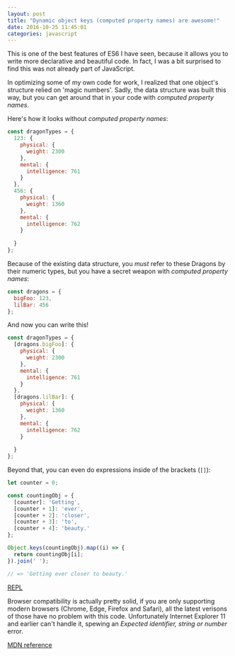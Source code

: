 ```yaml
---
layout: post
title: "Dynamic object keys (computed property names) are awesome!"
date: 2016-10-25 11:45:01
categories: javascript
---
```


<link rel="amphtml" href="https://mercury.postlight.com/amp?url=https://ryanpcmcquen.org/javascript/2016/10/25/computed-property-names-are-awesome.html">

This is one of the best features of ES6 I have seen, because it allows you to write more declarative and beautiful code. In fact, I was a bit surprised to find this was not already part of JavaScript.

In optimizing some of my own code for work, I realized that one object's structure relied on 'magic numbers'. Sadly, the data structure was built this way, but you can get around that in your code with _computed property names_.

Here's how it looks without _computed property names_:

```js
const dragonTypes = {
  123: {
    physical: {
      weight: 2300
    },
    mental: {
      intelligence: 761
    }
  },
  456: {
    physical: {
      weight: 1360
    },
    mental: {
      intelligence: 762
    }
  
  }
};
```

Because of the existing data structure, you _must_ refer to these Dragons by their numeric types, but you have a secret weapon with _computed property names_:

```js
const dragons = {
  bigFoo: 123,
  lilBar: 456
};
```

And now you can write this!

```js
const dragonTypes = {
  [dragons.bigFoo]: {
    physical: {
      weight: 2300
    },
    mental: {
      intelligence: 761
    }
  },
  [dragons.lilBar]: {
    physical: {
      weight: 1360
    },
    mental: {
      intelligence: 762
    }
  
  }
};
```

Beyond that, you can even do expressions inside of the brackets (`[]`):

```js
let counter = 0;

const countingObj = {
  [counter]: 'Getting',
  [counter + 1]: 'ever',
  [counter + 2]: 'closer',
  [counter + 3]: 'to',
  [counter + 4]: 'beauty.'
};

Object.keys(countingObj).map((i) => {
  return countingObj[i];
}).join(' ');

// => 'Getting ever closer to beauty.'
```

[REPL](https://repl.it/EKae)

Browser compatibility is actually pretty solid, if you are only supporting modern browsers (Chrome, Edge, Firefox and Safari), all the latest verisons of those have no problem with this code. Unfortunately Internet Explorer 11 and earlier can't handle it, spewing an _Expected identifier, string or number_ error.

[MDN reference](https://developer.mozilla.org/en-US/docs/Web/JavaScript/Reference/Operators/Object_initializer#Computed_property_names)
